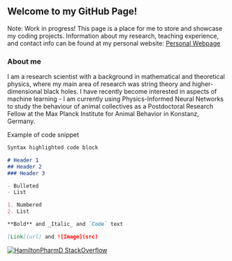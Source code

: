 ## Welcome to my GitHub Page!

Note: Work in progress!
This page is a place for me to store and showcase my coding projects. Information about my research, teaching experience, and contact info can be found at my personal website: [Personal Webpage](http://www.mark-bugden.com/)



### About me 

I am a research scientist with a background in mathematical and theoretical physics, where my main area of research was string theory and higher-dimensional black holes. I have recently become interested in aspects of machine learning - I am currently using Physics-Informed Neural Networks to study the behaviour of animal collectives as a Postdoctoral Research Fellow at the Max Planck Institute for Animal Behavior in Konstanz, Germany. 




Example of code snippet
```markdown
Syntax highlighted code block

# Header 1
## Header 2
### Header 3

- Bulleted
- List

1. Numbered
2. List

**Bold** and _Italic_ and `Code` text

[Link](url) and ![Image](src)
```




[![HamiltonPharmD StackOverflow](https://stackoverflow-badge.herokuapp.com/api/StackOverflowBadge/14122375)](https://stackoverflow.com/users/14122375/hamiltonpharmd)



